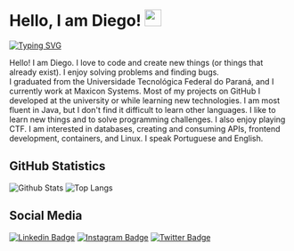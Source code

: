 # Hello, I am Diego! <img src="https://raw.githubusercontent.com/aemmadi/aemmadi/master/wave.gif" width="30px">

[![Typing SVG](https://readme-typing-svg.herokuapp.com?color=4AF626&width=600&lines=diego@github~$+echo+"Hello+World!+🌎"+>+hello.md;diego@github~$+git+add+hello.md;diego@github~$+git+commit+-m+"First+Commit";diego@github~$+git+push+origin)](https://git.io/typing-svg)

Hello! I am Diego. I love to code and create new things (or things that already exist). I enjoy solving problems and finding bugs.  
I graduated from the Universidade Tecnológica Federal do Paraná, and I currently work at Maxicon Systems. Most of my projects on GitHub I developed at the university or while learning new technologies. I am most fluent in Java, but I don't find it difficult to learn other languages. I like to learn new things and to solve programming challenges. I also enjoy playing CTF. I am interested in databases, creating and consuming APIs, frontend development, containers, and Linux. I speak Portuguese and English.

## GitHub Statistics

![Github Stats](https://github-readme-stats.vercel.app/api?username=c-diego&show_icons=true&theme=prussian&include_all_commits=true&count_private=true)
![Top Langs](https://github-readme-stats.vercel.app/api/top-langs/?username=c-diego&layout=compact&langs_count=7&theme=prussian)

## Social Media

[![Linkedin Badge](https://img.shields.io/badge/-diegocosta13-blue?style=flat-square&logo=Linkedin&logoColor=white&link=https://www.linkedin.com/in/diegocosta13/)](https://www.linkedin.com/in/diegocosta13/)
[![Instagram Badge](https://img.shields.io/badge/-diegocosta2023-purple?style=flat-square&logo=instagram&logoColor=white&link=https://www.instagram.com/diegocosta2023/)](https://www.instagram.com/diegocosta2023/)
[![Twitter Badge](https://img.shields.io/badge/-diegocosta2023-blue?style=flat-square&logo=twitter&logoColor=white&link=https://twitter.com/diegocosta2023)](https://twitter.com/diegocosta2023)
